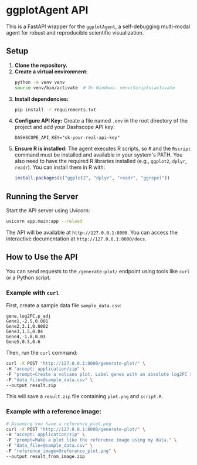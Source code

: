 # ggplotAgent API

This is a FastAPI wrapper for the `ggplotAgent`, a self-debugging multi-modal agent for robust and reproducible scientific visualization.

## Setup

1.  **Clone the repository.**
2.  **Create a virtual environment:**
    ```bash
    python -m venv venv
    source venv/bin/activate  # On Windows: venv\Scripts\activate
    ```
3.  **Install dependencies:**
    ```bash
    pip install -r requirements.txt
    ```
4.  **Configure API Key:**
    Create a file named `.env` in the root directory of the project and add your Dashscope API key:
    ```
    DASHSCOPE_API_KEY="sk-your-real-api-key"
    ```
5.  **Ensure R is installed:** The agent executes R scripts, so `R` and the `Rscript` command must be installed and available in your system's PATH. You also need to have the required R libraries installed (e.g., `ggplot2`, `dplyr`, `readr`). You can install them in R with:
    ```R
    install.packages(c("ggplot2", "dplyr", "readr", "ggrepel"))
    ```

## Running the Server

Start the API server using Uvicorn:

```bash
uvicorn app.main:app --reload
```

The API will be available at `http://127.0.0.1:8000`. You can access the interactive documentation at `http://127.0.0.1:8000/docs`.

## How to Use the API

You can send requests to the `/generate-plot/` endpoint using tools like `curl` or a Python script.

### Example with `curl`

First, create a sample data file `sample_data.csv`:
```csv
gene,log2FC,p_adj
Gene1,-2.5,0.001
Gene2,3.1,0.0002
Gene3,1.5,0.04
Gene4,-1.8,0.03
Gene5,0.5,0.6
```

Then, run the `curl` command:

```bash
curl -X POST "http://127.0.0.1:8000/generate-plot/" \
-H "accept: application/zip" \
-F "prompt=Create a volcano plot. Label genes with an absolute log2FC > 2 and p_adj < 0.01." \
-F "data_file=@sample_data.csv" \
--output result.zip
```

This will save a `result.zip` file containing `plot.png` and `script.R`.

### Example with a reference image:

```bash
# Assuming you have a reference_plot.png
curl -X POST "http://127.0.0.1:8000/generate-plot/" \
-H "accept: application/zip" \
-F "prompt=Make a plot like the reference image using my data." \
-F "data_file=@sample_data.csv" \
-F "reference_image=@reference_plot.png" \
--output result_from_image.zip

```
